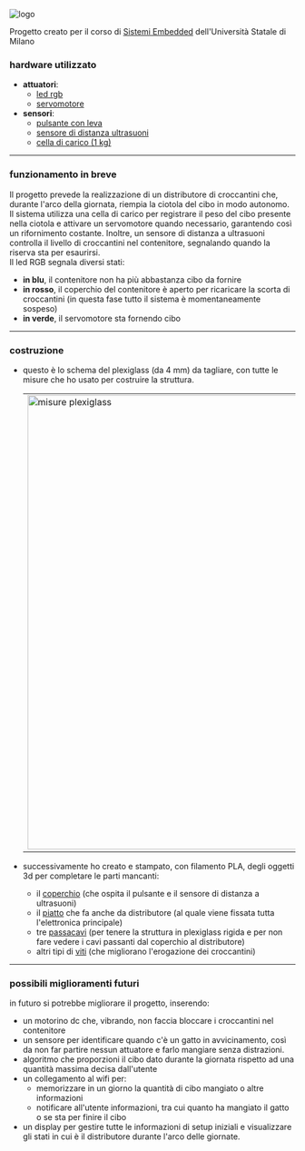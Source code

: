 

![logo](https://github.com/RestucciaMichele/FelineFoodHub/assets/72453178/097acf7a-c695-4cca-8fe9-1894ff191e88)

Progetto creato per il corso di [Sistemi Embedded](https://gitlab.di.unimi.it/sistemiembedded) dell'Università Statale di Milano

### hardware utilizzato
  - **attuatori**:
    - [led rgb](https://www.amazon.it/Youmile-emissione-Tri-Color-trasparenti-potrebbero/dp/B0897L6TZ8)
    - [servomotore](https://www.amazon.it/Aihasd-28YBJ-48-4-Phase-Stepper-Arduino/dp/B00U744GJU)
  - **sensori**:
    - [pulsante con leva](https://www.amazon.it/GOLRISEN-Interruttore-Finecorsa-Attuatore-Momentaneo/dp/B07F9QKTQQ)
    - [sensore di distanza ultrasuoni](https://www.amazon.it/CML-Modulo-Ultrasuoni-Distanza-Trasduttore-Misurazione/dp/B00JB1C142)
    - [cella di carico (1 kg)](https://www.amazon.it/elettronica-portatile-sensore-HX711-pesatura-Raspberry/dp/B076PYX5DW)
_______________________________
### funzionamento in breve
Il progetto prevede la realizzazione di un distributore di croccantini che, durante l'arco della giornata, riempia la ciotola del cibo in modo autonomo. Il sistema utilizza una cella di carico per registrare il peso del cibo presente nella ciotola e attivare un servomotore quando necessario, garantendo così un rifornimento costante. Inoltre, un sensore di distanza a ultrasuoni controlla il livello di croccantini nel contenitore, segnalando quando la riserva sta per esaurirsi.  
Il led RGB segnala diversi stati:
  - **in blu**, il contenitore non ha più abbastanza cibo da fornire
  - **in rosso**, il coperchio del contenitore è aperto per ricaricare la scorta di croccantini (in questa fase tutto il sistema è momentaneamente sospeso)
  - **in verde**, il servomotore sta fornendo cibo
_______________________________
### costruzione
- questo è lo schema del plexiglass (da 4 mm) da tagliare, con tutte le misure che ho usato per costruire la struttura.
  <table>
  <tr>
    <td>
      <img src="https://github.com/RestucciaMichele/FelineFoodHub/assets/72453178/c57f1120-a306-4538-b359-df634e556f45" alt="misure plexiglass" width="800"/>
    </td>
    <td style="padding-left: 20px;">
      N.B. le proporzioni nell'immagine non sono quellle reali. Serve solo per avere le indicazioni sulle misure    </td>
    </tr>
  </table>

- successivamente ho creato e stampato, con filamento PLA, degli oggetti 3d per completare le parti mancanti:  
  - il [coperchio](https://github.com/RestucciaMichele/FelineFoodHub/blob/main/readmeFile/coperchio.stl) (che ospita il pulsante e il sensore di distanza a ultrasuoni)
  - il [piatto](https://github.com/RestucciaMichele/FelineFoodHub/blob/main/readmeFile/distributore.stl) che fa anche da distributore (al quale viene fissata tutta l'elettronica principale)
  - tre [passacavi](https://github.com/RestucciaMichele/FelineFoodHub/blob/main/readmeFile/passacavi.stl) (per tenere la struttura in plexiglass rigida e per non fare vedere i cavi passanti dal coperchio al distributore)
  - altri tipi di [viti](https://github.com/RestucciaMichele/FelineFoodHub/blob/main/readmeFile/VITI.stl) (che migliorano l'erogazione dei croccantini)

________________________
### possibili miglioramenti futuri
in futuro si potrebbe migliorare il progetto, inserendo:
- un motorino dc che, vibrando, non faccia bloccare i croccantini nel contenitore
- un sensore per identificare quando c'è un gatto in avvicinamento, così da non far partire nessun attuatore e farlo mangiare senza distrazioni.
- algoritmo che proporzioni il cibo dato durante la giornata rispetto ad una quantità massima decisa dall'utente
- un collegamento al wifi per:
  - memorizzare in un giorno la quantità di cibo mangiato o altre informazioni
  - notificare all'utente informazioni, tra cui quanto ha mangiato il gatto o se sta per finire il cibo
- un display per gestire tutte le informazioni di setup iniziali e visualizzare gli stati in cui è il distributore durante l'arco delle giornate.

